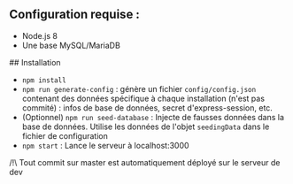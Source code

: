 ## Configuration requise :

- Node.js 8
- Une base MySQL/MariaDB


## Installation

- `npm install`
- `npm run generate-config` : génère un fichier `config/config.json` contenant des données spécifique à chaque installation (n'est pas commité) : infos de base de données, secret d'express-session, etc.
- (Optionnel) `npm run seed-database` : Injecte de fausses données dans la base de données. Utilise les données de l'objet `seedingData` dans le fichier de configuration
- `npm start` : Lance le serveur à localhost:3000

/!\ Tout commit sur master est automatiquement déployé sur le serveur de dev
